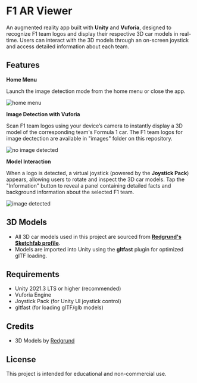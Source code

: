 # F1 AR Viewer

An augmented reality app built with **Unity** and **Vuforia**, designed to recognize F1 team logos and display their respective 3D car models in real-time.
Users can interact with the 3D models through an on-screen joystick and access detailed information about each team.

## Features

**Home Menu**

Launch the image detection mode from the home menu or close the app.

![home menu](https://github.com/user-attachments/assets/0549a325-f10a-4ed3-b9a0-e1862789429f)


**Image Detection with Vuforia**  

Scan F1 team logos using your device’s camera to instantly display a 3D model of the corresponding team's Formula 1 car.
The F1 team logos for image dectection are available in "images" folder on this repository.

![no image detected](https://github.com/user-attachments/assets/ac98c16b-da31-4479-81a7-1210bf217f6f)


**Model Interaction**  

When a logo is detected, a virtual joystick (powered by the **Joystick Pack**) appears, allowing users to rotate and inspect the 3D car models.
Tap the "Information" button to reveal a panel containing detailed facts and background information about the selected F1 team.

![image detected](https://github.com/user-attachments/assets/4c24aa2d-2e47-4f64-9a28-119d3827374b)


## 3D Models

- All 3D car models used in this project are sourced from [**Redgrund's Sketchfab profile**](https://sketchfab.com/redgrund).
- Models are imported into Unity using the **gltfast** plugin for optimized glTF loading.

## Requirements

- Unity 2021.3 LTS or higher (recommended)
- Vuforia Engine
- Joystick Pack (for Unity UI joystick control)
- gltfast (for loading glTF/glb models)

## Credits

- 3D Models by [Redgrund](https://sketchfab.com/redgrund)

## License

This project is intended for educational and non-commercial use.
